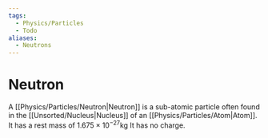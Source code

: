 ```yaml
---
tags:
  - Physics/Particles
  - Todo
aliases:
  - Neutrons
---
```

# Neutron
A [[Physics/Particles/Neutron|Neutron]] is a sub-atomic particle often found in the [[Unsorted/Nucleus|Nucleus]] of an [[Physics/Particles/Atom|Atom]].
It has a rest mass of $1.675\times10^{-27}$kg
It has no charge.
